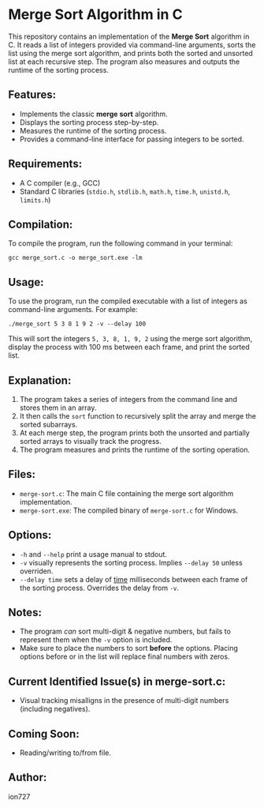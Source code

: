 # Merge Sort Algorithm in C

This repository contains an implementation of the **Merge Sort** algorithm in C. It reads a list of integers provided via command-line arguments, sorts the list using the merge sort algorithm, and prints both the sorted and unsorted list at each recursive step. The program also measures and outputs the runtime of the sorting process.

## Features:
- Implements the classic **merge sort** algorithm.
- Displays the sorting process step-by-step.
- Measures the runtime of the sorting process.
- Provides a command-line interface for passing integers to be sorted.

## Requirements:
- A C compiler (e.g., GCC)
- Standard C libraries (`stdio.h`, `stdlib.h`, `math.h`, `time.h`, `unistd.h`, `limits.h`)

## Compilation:
To compile the program, run the following command in your terminal:

`gcc merge_sort.c -o merge_sort.exe -lm`

## Usage:
To use the program, run the compiled executable with a list of integers as command-line arguments. For example:

`./merge_sort 5 3 8 1 9 2 -v --delay 100`

This will sort the integers `5, 3, 8, 1, 9, 2` using the merge sort algorithm, display the process with 100 ms between each frame, and print the sorted list.


## Explanation:
1. The program takes a series of integers from the command line and stores them in an array.
2. It then calls the `sort` function to recursively split the array and merge the sorted subarrays.
3. At each merge step, the program prints both the unsorted and partially sorted arrays to visually track the progress.
4. The program measures and prints the runtime of the sorting operation.

## Files:
- `merge-sort.c`: The main C file containing the merge sort algorithm implementation.
- `merge-sort.exe`: The compiled binary of `merge-sort.c` for Windows.

## Options:
- `-h` and `--help` print a usage manual to stdout.
- `-v` visually represents the sorting process. Implies `--delay 50` unless overriden.
- `--delay time` sets a delay of <ins>time</ins> milliseconds between each frame of the sorting process. Overrides the delay from `-v`.

## Notes:
- The program _*can*_ sort multi-digit & negative numbers, but fails to represent them when the `-v` option is included.
- Make sure to place the numbers to sort **before** the options. Placing options before or in the list will replace final numbers with zeros.

## Current Identified Issue(s) in merge-sort.c:
- Visual tracking misalligns in the presence of multi-digit numbers (including negatives).

## Coming Soon:
- Reading/writing to/from file.

## Author:
ion727

